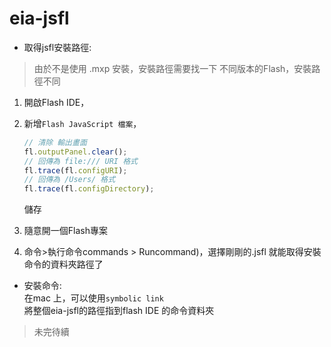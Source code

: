 eia-jsfl
========

* 取得jsfl安裝路徑:
> 由於不是使用 .mxp 安裝，安裝路徑需要找一下
> 不同版本的Flash，安裝路徑不同

1. 開啟Flash IDE，<br/>
2. 新增`Flash JavaScript 檔案`，

	```Javascript
	// 清除 輸出畫面
	fl.outputPanel.clear();
	// 回傳為 file:/// URI 格式
	fl.trace(fl.configURI);
	// 回傳為 /Users/ 格式
	fl.trace(fl.configDirectory);
	```
	儲存<br/>
3. 隨意開一個Flash專案
4. 命令>執行命令commands > Runcommand)，選擇剛剛的.jsfl
	就能取得安裝命令的資料夾路徑了

* 安裝命令:<br/>
	在mac 上，可以使用`symbolic link`<br/>
	將整個eia-jsfl的路徑指到flash IDE 的命令資料夾

> 未完待續
